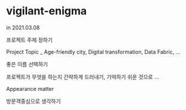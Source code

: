 # vigilant-enigma

in 2021.03.08 

프로젝트 주제 정하기

Project Topic _ Age-friendly city, Digital transformation, Data Fabric, ...

좋은 이름 선택하기

프로젝트가 무엇을 하는지 간략하게 드러내기, 기억하기 쉬운 것으로 ...

Appearance matter 

방문객중심으로 생각하기
